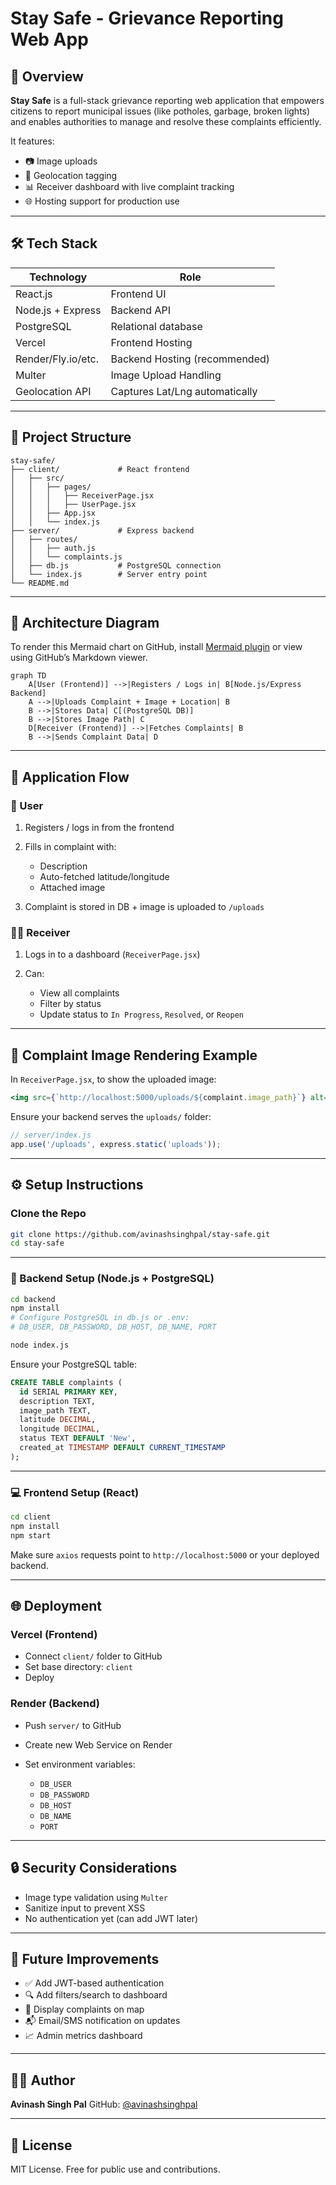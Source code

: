 # Stay Safe - Grievance Reporting Web App

## 🚀 Overview

**Stay Safe** is a full-stack grievance reporting web application that empowers citizens to report municipal issues (like potholes, garbage, broken lights) and enables authorities to manage and resolve these complaints efficiently.

It features:

* 📷 Image uploads
* 📍 Geolocation tagging
* 📊 Receiver dashboard with live complaint tracking
* 🌐 Hosting support for production use

---

## 🛠️ Tech Stack

| Technology         | Role                           |
| ------------------ | ------------------------------ |
| React.js           | Frontend UI                    |
| Node.js + Express  | Backend API                    |
| PostgreSQL         | Relational database            |
| Vercel             | Frontend Hosting               |
| Render/Fly.io/etc. | Backend Hosting (recommended)  |
| Multer             | Image Upload Handling          |
| Geolocation API    | Captures Lat/Lng automatically |

---

## 📁 Project Structure

```
stay-safe/
├── client/             # React frontend
│   ├── src/
│   │   ├── pages/
│   │   │   ├── ReceiverPage.jsx
│   │   │   ├── UserPage.jsx
│   │   ├── App.jsx
│   │   └── index.js
├── server/             # Express backend
│   ├── routes/
│   │   ├── auth.js
│   │   └── complaints.js
│   ├── db.js           # PostgreSQL connection
│   └── index.js        # Server entry point
└── README.md
```

---

## 🧭 Architecture Diagram

To render this Mermaid chart on GitHub, install [Mermaid plugin](https://marketplace.visualstudio.com/items?itemName=vstirbu.vscode-mermaid-preview) or view using GitHub’s Markdown viewer.

```mermaid
graph TD
    A[User (Frontend)] -->|Registers / Logs in| B[Node.js/Express Backend]
    A -->|Uploads Complaint + Image + Location| B
    B -->|Stores Data| C[(PostgreSQL DB)]
    B -->|Stores Image Path| C
    D[Receiver (Frontend)] -->|Fetches Complaints| B
    B -->|Sends Complaint Data| D
```

---

## 🔁 Application Flow

### 👤 User

1. Registers / logs in from the frontend
2. Fills in complaint with:

   * Description
   * Auto-fetched latitude/longitude
   * Attached image
3. Complaint is stored in DB + image is uploaded to `/uploads`

### 🧑‍💼 Receiver

1. Logs in to a dashboard (`ReceiverPage.jsx`)
2. Can:

   * View all complaints
   * Filter by status
   * Update status to `In Progress`, `Resolved`, or `Reopen`

---

## 📸 Complaint Image Rendering Example

In `ReceiverPage.jsx`, to show the uploaded image:

```jsx
<img src={`http://localhost:5000/uploads/${complaint.image_path}`} alt="Complaint" width="100" />
```

Ensure your backend serves the `uploads/` folder:

```js
// server/index.js
app.use('/uploads', express.static('uploads'));
```

---

## ⚙️ Setup Instructions

### Clone the Repo

```bash
git clone https://github.com/avinashsinghpal/stay-safe.git
cd stay-safe
```

---

### 🔧 Backend Setup (Node.js + PostgreSQL)

```bash
cd backend
npm install
# Configure PostgreSQL in db.js or .env:
# DB_USER, DB_PASSWORD, DB_HOST, DB_NAME, PORT

node index.js
```

Ensure your PostgreSQL table:

```sql
CREATE TABLE complaints (
  id SERIAL PRIMARY KEY,
  description TEXT,
  image_path TEXT,
  latitude DECIMAL,
  longitude DECIMAL,
  status TEXT DEFAULT 'New',
  created_at TIMESTAMP DEFAULT CURRENT_TIMESTAMP
);
```

---

### 💻 Frontend Setup (React)

```bash
cd client
npm install
npm start
```

Make sure `axios` requests point to `http://localhost:5000` or your deployed backend.

---

## 🌐 Deployment

### Vercel (Frontend)

* Connect `client/` folder to GitHub
* Set base directory: `client`
* Deploy

### Render (Backend)

* Push `server/` to GitHub
* Create new Web Service on Render
* Set environment variables:

  * `DB_USER`
  * `DB_PASSWORD`
  * `DB_HOST`
  * `DB_NAME`
  * `PORT`

---

## 🔒 Security Considerations

* Image type validation using `Multer`
* Sanitize input to prevent XSS
* No authentication yet (can add JWT later)

---

## 🔧 Future Improvements

* ✅ Add JWT-based authentication
* 🔍 Add filters/search to dashboard
* 📍 Display complaints on map
* 📬 Email/SMS notification on updates
* 📈 Admin metrics dashboard

---

## 🧑‍💻 Author

**Avinash Singh Pal**
GitHub: [@avinashsinghpal](https://github.com/avinashsinghpal)

---

## 📄 License

MIT License. Free for public use and contributions.
